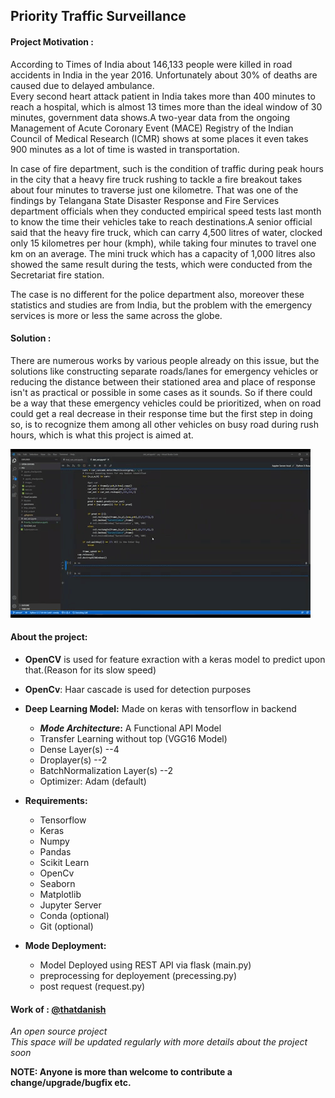 ## Priority Traffic Surveillance  

#### Project Motivation :
According to Times of India about 146,133 people were killed in road accidents in India in the year 2016. Unfortunately about 30% of deaths are caused due to delayed ambulance.  
Every second heart attack patient in India takes more than 400 minutes to reach a hospital, which is almost 13 times more than the ideal window of 30 minutes, government data shows.A two-year data from the ongoing Management of Acute Coronary Event (MACE) Registry of the Indian Council of Medical Research (ICMR) shows at some places it even takes 900 minutes as a lot of time is wasted in transportation.  

In case of fire department, such is the condition of traffic during peak hours in the city that a heavy fire truck rushing to tackle a fire breakout takes about four minutes to traverse just one kilometre. That was one of the findings by Telangana State Disaster Response and Fire Services department officials when they conducted empirical speed tests last month to know the time their vehicles take to reach destinations.A senior official said that the heavy fire truck, which can carry 4,500 litres of water, clocked only 15 kilometres per hour (kmph), while taking four minutes to travel one km on an average. The mini truck which has a capacity of 1,000 litres also 
showed the same result during the tests, which were conducted from the Secretariat fire station.

The case is no different for the police department also, moreover these statistics and studies are from India, but the problem with the emergency services is more or less the same across the globe.

#### Solution : 
There are numerous works by various people already on this issue, but the solutions like constructing separate roads/lanes for emergency vehicles or reducing the distance between their stationed area and place of response isn't as practical or possible in some cases as it sounds. So if there could be a way that these emergency vehicles could be prioritized, when on road could get a real decrease in their response time but the first step in doing so, is to recognize them among all other vehicles on busy road during rush hours, which is what this project is aimed at.  


![vid](https://github.com/thatdanish/Priority_Traffic_Surveillance/blob/master/specimens/giphy.gif)


#### About the project:
- **OpenCV** is used for feature exraction with a keras model to predict upon that.(Reason for its slow speed)  
- **OpenCv**: Haar cascade is used for detection purposes  
- **Deep Learning Model:** Made on keras with tensorflow in backend  
  - **_Mode Architecture_:** A Functional API Model 
  - Transfer Learning without top (VGG16 Model)  
  - Dense Layer(s) --4  
  - Droplayer(s) --2    
  - BatchNormalization Layer(s) --2  
  - Optimizer: Adam (default)  
  
- **Requirements:**  
  - Tensorflow  
  - Keras  
  - Numpy  
  - Pandas  
  - Scikit Learn  
  - OpenCv  
  - Seaborn  
  - Matplotlib  
  - Jupyter Server  
  - Conda (optional)  
  - Git (optional)  
  
 - **Mode Deployment:**  
    - Model Deployed using REST API via flask (main.py)
    - preprocessing for deployement (precessing.py)
    - post request (request.py)  
#### Work of : [@thatdanish](https://github.com/thatdanish)
*An open source project*  
*This space will be updated regularly with more details about the project soon*

**NOTE: Anyone is more than welcome to contribute a change/upgrade/bugfix etc.**
